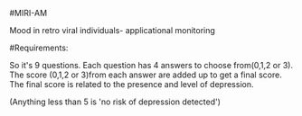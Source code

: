 #MIRI-AM

Mood in retro viral individuals- applicational monitoring

#Requirements:

So it's 9 questions. Each question has 4 answers to choose from(0,1,2 or 3). The score (0,1,2 or 3)from each answer are added up to get a final score. The final score is related to the presence and level of depression.

(Anything less than 5 is 'no risk of depression detected')